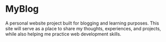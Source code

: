 # MyBlog
A personal website project built for blogging and learning purposes. This site will serve as a place to share my thoughts, experiences, and projects, while also helping me practice web development skills.
